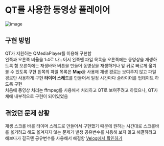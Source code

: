 # QT를 사용한 동영상 플레이어
![image](https://github.com/user-attachments/assets/d043990f-5e54-4842-9a2e-fff4d72958a7)



## 구현 방법

QT가 지원하는 QMediaPlayer를 이용해 구현함  
왼쪽과 오른쪽 비율을 1:4로 나누어서 왼쪽엔 파일 목록을 오른쪽에는 동영상을 재생하도록 함
오른쪽에는 재생바와 버튼을 만들어 동영상을 재생하거나 앞 뒤로 빠르게 옮겨볼 수 있도록 구현
왼쪽의 파일 목록은 **Map**을 사용해 재생 경로는 보여주지 않고 파일 경로만 사용하게 구현
**타이머 스레드**를 만들어서 일정 시간마다 슬라이더를 업데이트 하도록 구현  
처음에 동영상 처리는 ffmpeg를 사용해서 처리하고 QT로 보여주려고 하였으나, QT자체에 내부적으로 구현이 되어있었음   

## 겪었던 문제 상황

재생 스크롤 바를 타이머 스레드로 만들어서 구현했기 때문에 원하는 시간대로 스크롤바를 옮기려고 해도 옮겨지지 않는 문제가 발생
공유변수를 사용해 보지 않고 해결하려고 해보다가 결국엔 공유변수를 사용해서 해결함
[Velog에서 확인하기](https://velog.io/@14opqo41/QT-%EB%8F%99%EC%98%81%EC%83%81-%ED%94%8C%EB%A0%88%EC%9D%B4%EC%96%B4-%EB%A7%8C%EB%93%A4%EA%B8%B0)

